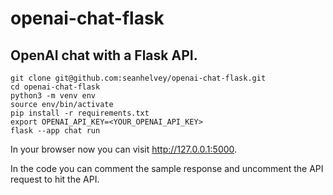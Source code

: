 # openai-chat-flask
## OpenAI chat with a Flask API.

```
git clone git@github.com:seanhelvey/openai-chat-flask.git
cd openai-chat-flask
python3 -m venv env
source env/bin/activate
pip install -r requirements.txt
export OPENAI_API_KEY=<YOUR_OPENAI_API_KEY>
flask --app chat run
```

In your browser now you can visit http://127.0.0.1:5000.  

In the code you can comment the sample response and uncomment the API request to hit the API.